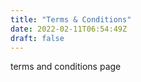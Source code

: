 ```yaml
---
title: "Terms & Conditions"
date: 2022-02-11T06:54:49Z
draft: false
---
```


terms and conditions page